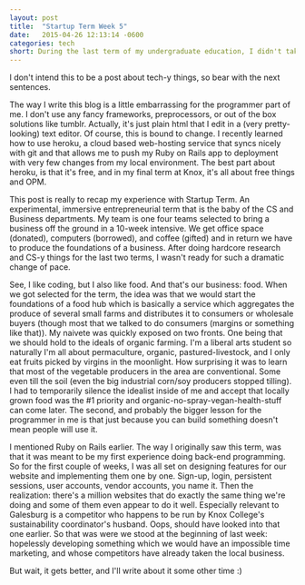 ```yaml
---
layout: post
title:  "Startup Term Week 5"
date:   2015-04-26 12:13:14 -0600
categories: tech
short: During the last term of my undergraduate education, I didn't take any classes. Instead, I sold locally grown produce to the Galesburg community. Here's part of that story.
---
```

I don't intend this to be a post about tech-y things, so bear with the next sentences.

The way I write this blog is a little embarrassing for the programmer part of me. I don't use any fancy frameworks, preprocessors, or out of the box solutions like tumblr. Actually, it's just plain html that I edit in a (very pretty-looking) text editor. Of course, this is bound to change. I recently learned how to use heroku, a cloud based web-hosting service that syncs nicely with git and that allows me to push my Ruby on Rails app to deployment with very few changes from my local environment. The best part about heroku, is that it's free, and in my final term at Knox, it's all about free things and OPM.

This post is really to recap my experience with Startup Term. An experimental, immersive entrepreneurial term that is the baby of the CS and Business departments. My team is one four teams selected to bring a business off the ground in a 10-week intensive. We get office space (donated), computers (borrowed), and coffee (gifted) and in return we have to produce the foundations of a business. After doing hardcore research and CS-y things for the last two terms, I wasn't ready for such a dramatic change of pace.

See, I like coding, but I also like food. And that's our business: food. When we got selected for the term, the idea was that we would start the foundations of a food hub which is basically a service which aggregates the produce of several small farms and distributes it to consumers or wholesale buyers (though most that we talked to do consumers (margins or something like that)). My naivete was quickly exposed on two fronts. One being that we should hold to the ideals of organic farming. I'm a liberal arts student so naturally I'm all about permaculture, organic, pastured-livestock, and I only eat fruits picked by virgins in the moonlight. How surprising it was to learn that most of the vegetable producers in the area are conventional. Some even till the soil (even the big industrial corn/soy producers stopped tilling). I had to temporarily silence the idealist inside of me and accept that locally grown food was the #1 priority and organic-no-spray-vegan-health-stuff can come later. The second, and probably the bigger lesson for the programmer in me is that just because you can build something doesn't mean people will use it.

I mentioned Ruby on Rails earlier. The way I originally saw this term, was that it was meant to be my first experience doing back-end programming. So for the first couple of weeks, I was all set on designing features for our website and implementing them one by one. Sign-up, login, persistent sessions, user accounts, vendor accounts, you name it. Then the realization: there's a million websites that do exactly the same thing we're doing and some of them even appear to do it well. Especially relevant to Galesburg is a competitor who happens to be run by Knox College's sustainability coordinator's husband. Oops, should have looked into that one earlier. So that was were we stood at the beginning of last week: hopelessly developing something which we would have an impossible time marketing, and whose competitors have already taken the local business.

But wait, it gets better, and I'll write about it some other time :)
